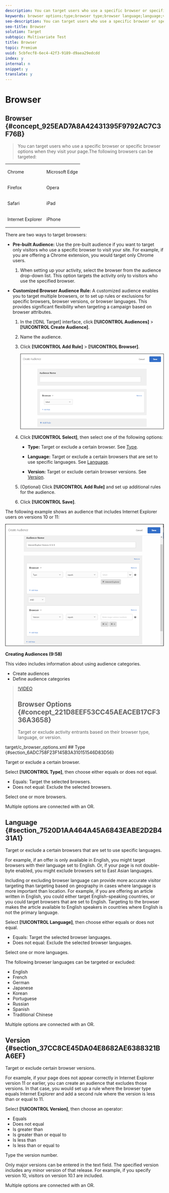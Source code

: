 ```yaml
---
description: You can target users who use a specific browser or specific browser options when they visit your page.
keywords: browser options;type;browser type;browser language;language;version;browser version
seo-description: You can target users who use a specific browser or specific browser options when they visit your page.
seo-title: Browser
solution: Target
subtopic: Multivariate Test
title: Browser
topic: Premium
uuid: 5cbfecf8-6ec4-42f3-9189-d9aea29edcdd
index: y
internal: n
snippet: y
translate: y
---
```


# Browser

## Browser {#concept_925EAD7A8A42431395F9792AC7C3F76B}
>You can target users who use a specific browser or specific browser options when they visit your page.The following browsers can be targeted: 



<table id="table_71E18114B6E2469C836D9A8067BFA811"> 
 <tbody> 
  <tr> 
   <td colname="col1"> <p>Chrome </p> </td> 
   <td colname="col2"> <p>Microsoft Edge </p> </td> 
  </tr> 
  <tr> 
   <td colname="col1"> <p>Firefox </p> </td> 
   <td colname="col2"> <p>Opera </p> </td> 
  </tr> 
  <tr> 
   <td colname="col1"> <p>Safari </p> </td> 
   <td colname="col2"> <p>iPad </p> </td> 
  </tr> 
  <tr> 
   <td colname="col1"> <p>Internet Explorer </p> </td> 
   <td colname="col2"> <p>iPhone </p> </td> 
  </tr> 
 </tbody> 
</table>

There are two ways to target browsers: 

* **Pre-built Audience:** Use the pre-built audience if you want to target only visitors who use a specific browser to visit your site. For example, if you are offering a Chrome extension, you would target only Chrome users. 


    1. When setting up your activity, select the browser from the audience drop-down list. This option targets the activity only to visitors who use the specified browser. 



* **Customized Browser Audience Rule:** A customized audience enables you to target multiple browsers, or to set up rules or exclusions for specific browsers, browser versions, or browser languages. This provides significant flexibility when targeting a campaign based on browser attributes. 


    1. In the [!DNL  Target] interface, click **[!UICONTROL  Audiences]** > **[!UICONTROL  Create Audience]**. 

    1. Name the audience. 

    1. Click **[!UICONTROL  Add Rule]** > **[!UICONTROL  Browser]**. 

       ![](assets/target_browser.png) 

    1. Click **[!UICONTROL  Select]**, then select one of the following options: 

    
        * **Type:** Target or exclude a certain browser. See [ Type](../../../c_target/c_audiences/c_target_rules/c_browser.md#section_6ADC758F23F145B3A310151546D83D56). 

        * **Language:** Target or exclude a certain browsers that are set to use specific languages. See [ Language](../../../c_target/c_audiences/c_target_rules/c_browser.md#section_7520D1AA464A45A6843EABE2D2B431A1). 

        * **Version:** Target or exclude certain browser versions. See [ Version](../../../c_target/c_audiences/c_target_rules/c_browser.md#section_37CC8CE45DA04E8682AE6388321BA6EF). 



    1. (Optional) Click **[!UICONTROL  Add Rule]** and set up additional rules for the audience. 

    1. Click **[!UICONTROL  Save]**. 



The following example shows an audience that includes Internet Explorer users on versions 10 or 11: 

![](assets/target_exclude_ie.png) 

**Creating Audiences (9:58)** 

This video includes information about using audience categories. 


* Create audiences
* Define audience categories


>[!VIDEO](https://vimeo.com/wV9lVTSOxMk) 
>## Browser Options {#concept_221D8EEF53CC45AEACEB17CF336A3658}
>Target or exclude activity entrants based on their browser type, language, or version. 
<draft-comment otherprops="merge">
  target/c_browser_options.xml 
</draft-comment>
## Type {#section_6ADC758F23F145B3A310151546D83D56}

Target or exclude a certain browser. 

Select **[!UICONTROL  Type]**, then choose either equals or does not equal. 


* Equals: Target the selected browsers.
* Does not equal: Exclude the selected browsers.


Select one or more browsers. 

Multiple options are connected with an OR. 

## Language {#section_7520D1AA464A45A6843EABE2D2B431A1}

Target or exclude a certain browsers that are set to use specific languages. 

For example, if an offer is only available in English, you might target browsers with their language set to English. Or, if your page is not double-byte enabled, you might exclude browsers set to East Asian languages. 

Including or excluding browser language can provide more accurate visitor targeting than targeting based on geography in cases where language is more important than location. For example, if you are offering an article written in English, you could either target English-speaking countries, or you could target browsers that are set to English. Targeting to the browser makes the article available to English speakers in countries where English is not the primary language. 

Select **[!UICONTROL  Language]**, then choose either equals or does not equal. 
* Equals: Target the selected browser languages.
* Does not equal: Exclude the selected browser languages.


Select one or more languages. 

The following browser languages can be targeted or excluded: 


* English
* French
* German
* Japanese
* Korean
* Portuguese
* Russian
* Spanish
* Traditional Chinese


Multiple options are connected with an OR. 

## Version {#section_37CC8CE45DA04E8682AE6388321BA6EF}

Target or exclude certain browser versions. 

For example, if your page does not appear correctly in Internet Explorer version 11 or earlier, you can create an audience that excludes those versions. In that case, you would set up a rule where the browser type equals Internet Explorer and add a second rule where the version is less than or equal to 11. 

Select **[!UICONTROL  Version]**, then choose an operator: 


* Equals
* Does not equal
* Is greater than
* Is greater than or equal to
* Is less than
* Is less than or equal to


Type the version number. 

Only major versions can be entered in the text field. The specified version includes any minor version of that release. For example, if you specify version 10, visitors on version 10.1 are included. 

Multiple options are connected with an OR. 
